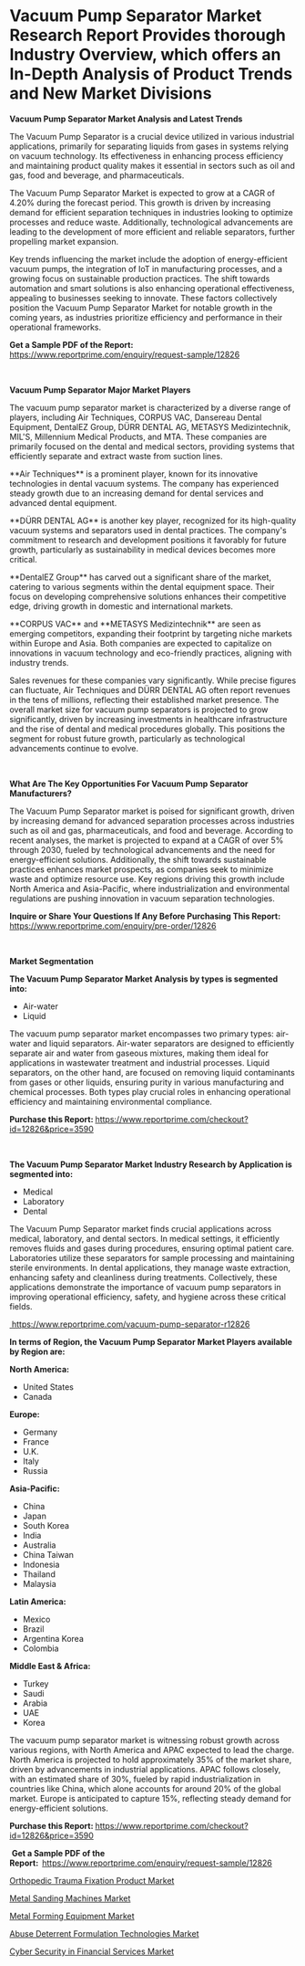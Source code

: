 <p><h1>Vacuum Pump Separator Market Research Report Provides thorough Industry Overview, which offers an In-Depth Analysis of Product Trends and New Market Divisions</h1></p><p><strong>Vacuum Pump Separator Market Analysis and Latest Trends</strong></p>
<p><p>The Vacuum Pump Separator is a crucial device utilized in various industrial applications, primarily for separating liquids from gases in systems relying on vacuum technology. Its effectiveness in enhancing process efficiency and maintaining product quality makes it essential in sectors such as oil and gas, food and beverage, and pharmaceuticals.</p><p>The Vacuum Pump Separator Market is expected to grow at a CAGR of 4.20% during the forecast period. This growth is driven by increasing demand for efficient separation techniques in industries looking to optimize processes and reduce waste. Additionally, technological advancements are leading to the development of more efficient and reliable separators, further propelling market expansion.</p><p>Key trends influencing the market include the adoption of energy-efficient vacuum pumps, the integration of IoT in manufacturing processes, and a growing focus on sustainable production practices. The shift towards automation and smart solutions is also enhancing operational effectiveness, appealing to businesses seeking to innovate. These factors collectively position the Vacuum Pump Separator Market for notable growth in the coming years, as industries prioritize efficiency and performance in their operational frameworks.</p></p>
<p><strong>Get a Sample PDF of the Report:&nbsp;</strong> <a href="https://www.reportprime.com/enquiry/request-sample/12826?utm_campaign=13&utm_medium=2&utm_source=Github&utm_content=ia&utm_term=25112024&utm_id=vacuum-pump-separator">https://www.reportprime.com/enquiry/request-sample/12826</a></p>
<p>&nbsp;</p>
<p><strong>Vacuum Pump Separator Major Market Players</strong></p>
<p><p>The vacuum pump separator market is characterized by a diverse range of players, including Air Techniques, CORPUS VAC, Dansereau Dental Equipment, DentalEZ Group, DÜRR DENTAL AG, METASYS Medizintechnik, MIL'S, Millennium Medical Products, and MTA. These companies are primarily focused on the dental and medical sectors, providing systems that efficiently separate and extract waste from suction lines.</p><p>**Air Techniques** is a prominent player, known for its innovative technologies in dental vacuum systems. The company has experienced steady growth due to an increasing demand for dental services and advanced dental equipment. </p><p>**DÜRR DENTAL AG** is another key player, recognized for its high-quality vacuum systems and separators used in dental practices. The company's commitment to research and development positions it favorably for future growth, particularly as sustainability in medical devices becomes more critical.</p><p>**DentalEZ Group** has carved out a significant share of the market, catering to various segments within the dental equipment space. Their focus on developing comprehensive solutions enhances their competitive edge, driving growth in domestic and international markets.</p><p>**CORPUS VAC** and **METASYS Medizintechnik** are seen as emerging competitors, expanding their footprint by targeting niche markets within Europe and Asia. Both companies are expected to capitalize on innovations in vacuum technology and eco-friendly practices, aligning with industry trends.</p><p>Sales revenues for these companies vary significantly. While precise figures can fluctuate, Air Techniques and DÜRR DENTAL AG often report revenues in the tens of millions, reflecting their established market presence. The overall market size for vacuum pump separators is projected to grow significantly, driven by increasing investments in healthcare infrastructure and the rise of dental and medical procedures globally. This positions the segment for robust future growth, particularly as technological advancements continue to evolve.</p></p>
<p>&nbsp;</p>
<p><strong>What Are The Key Opportunities For Vacuum Pump Separator Manufacturers?</strong></p>
<p><p>The Vacuum Pump Separator market is poised for significant growth, driven by increasing demand for advanced separation processes across industries such as oil and gas, pharmaceuticals, and food and beverage. According to recent analyses, the market is projected to expand at a CAGR of over 5% through 2030, fueled by technological advancements and the need for energy-efficient solutions. Additionally, the shift towards sustainable practices enhances market prospects, as companies seek to minimize waste and optimize resource use. Key regions driving this growth include North America and Asia-Pacific, where industrialization and environmental regulations are pushing innovation in vacuum separation technologies.</p></p>
<p><strong>Inquire or Share Your Questions If Any Before Purchasing This Report:</strong> <a href="https://www.reportprime.com/enquiry/pre-order/12826?utm_campaign=13&utm_medium=2&utm_source=Github&utm_content=ia&utm_term=25112024&utm_id=vacuum-pump-separator">https://www.reportprime.com/enquiry/pre-order/12826</a></p>
<p>&nbsp;</p>
<p><strong>Market Segmentation</strong></p>
<p><strong>The Vacuum Pump Separator Market Analysis by types is segmented into:</strong></p>
<p><ul><li>Air-water</li><li>Liquid</li></ul></p>
<p><p>The vacuum pump separator market encompasses two primary types: air-water and liquid separators. Air-water separators are designed to efficiently separate air and water from gaseous mixtures, making them ideal for applications in wastewater treatment and industrial processes. Liquid separators, on the other hand, are focused on removing liquid contaminants from gases or other liquids, ensuring purity in various manufacturing and chemical processes. Both types play crucial roles in enhancing operational efficiency and maintaining environmental compliance.</p></p>
<p><strong>Purchase this Report:&nbsp;</strong><a href="https://www.reportprime.com/checkout?id=12826&price=3590&utm_campaign=13&utm_medium=2&utm_source=Github&utm_content=ia&utm_term=25112024&utm_id=vacuum-pump-separator">https://www.reportprime.com/checkout?id=12826&price=3590</a></p>
<p>&nbsp;</p>
<p><strong>The Vacuum Pump Separator Market Industry Research by Application is segmented into:</strong></p>
<p><ul><li>Medical</li><li>Laboratory</li><li>Dental</li></ul></p>
<p><p>The Vacuum Pump Separator market finds crucial applications across medical, laboratory, and dental sectors. In medical settings, it efficiently removes fluids and gases during procedures, ensuring optimal patient care. Laboratories utilize these separators for sample processing and maintaining sterile environments. In dental applications, they manage waste extraction, enhancing safety and cleanliness during treatments. Collectively, these applications demonstrate the importance of vacuum pump separators in improving operational efficiency, safety, and hygiene across these critical fields.</p></p>
<p><a href="https://www.reportprime.com/vacuum-pump-separator-r12826?utm_campaign=13&utm_medium=2&utm_source=Github&utm_content=ia&utm_term=25112024&utm_id=vacuum-pump-separator">&nbsp;https://www.reportprime.com/vacuum-pump-separator-r12826</a></p>
<p><strong>In terms of Region, the Vacuum Pump Separator Market Players available by Region are:</strong></p>
<p>
    <p> <strong> North America: </strong>
        <ul>
            <li>United States</li>
            <li>Canada</li>
        </ul>
        </p> 
    <p> <strong> Europe: </strong>
        <ul>
            <li>Germany</li>
            <li>France</li>
            <li>U.K.</li>
            <li>Italy</li>
            <li>Russia</li>
        </ul>
        </p> 
    <p> <strong> Asia-Pacific: </strong>
        <ul>
            <li>China</li>
            <li>Japan</li>
            <li>South Korea</li>
            <li>India</li>
            <li>Australia</li>
            <li>China Taiwan</li>
            <li>Indonesia</li>
            <li>Thailand</li>
            <li>Malaysia</li>
        </ul>
        </p> 
    <p> <strong> Latin America: </strong>
        <ul>
            <li>Mexico</li>
            <li>Brazil</li>
            <li>Argentina Korea</li>
            <li>Colombia</li>
        </ul>
        </p> 
    <p> <strong> Middle East & Africa: </strong>
        <ul>
            <li>Turkey</li>
            <li>Saudi</li>
            <li>Arabia</li>
            <li>UAE</li>
            <li>Korea</li>
        </ul>
    </p>
    </p>
<p><p>The vacuum pump separator market is witnessing robust growth across various regions, with North America and APAC expected to lead the charge. North America is projected to hold approximately 35% of the market share, driven by advancements in industrial applications. APAC follows closely, with an estimated share of 30%, fueled by rapid industrialization in countries like China, which alone accounts for around 20% of the global market. Europe is anticipated to capture 15%, reflecting steady demand for energy-efficient solutions.</p></p>
<p><strong>Purchase this Report: </strong><a href="https://www.reportprime.com/checkout?id=12826&price=3590&utm_campaign=13&utm_medium=2&utm_source=Github&utm_content=ia&utm_term=25112024&utm_id=vacuum-pump-separator">https://www.reportprime.com/checkout?id=12826&price=3590</a></p>
<p>&nbsp;<strong>Get a Sample PDF of the Report:&nbsp;&nbsp;</strong><a href="https://www.reportprime.com/enquiry/request-sample/12826?utm_campaign=13&utm_medium=2&utm_source=Github&utm_content=ia&utm_term=25112024&utm_id=vacuum-pump-separator">https://www.reportprime.com/enquiry/request-sample/12826</a></p>
<p><strong></strong></p>
<p><p><a href="https://issuu.com/reportprime-2/docs/orthopedic-trauma-fixation-product-_e2f1e780480638?utm_campaign=13&utm_medium=2&utm_source=Github&utm_content=ia&utm_term=25112024&utm_id=vacuum-pump-separator">Orthopedic Trauma Fixation Product Market</a></p><p><a href="https://github.com/MarciaRunte/Market-Research-Report-List-1/blob/main/metal-sanding-machines-market.md?utm_campaign=13&utm_medium=2&utm_source=Github&utm_content=ia&utm_term=25112024&utm_id=vacuum-pump-separator">Metal Sanding Machines Market</a></p><p><a href="https://github.com/Chiragrp22/Market-Research-Report-List-6/blob/main/metal-forming-equipment-market.md?utm_campaign=13&utm_medium=2&utm_source=Github&utm_content=ia&utm_term=25112024&utm_id=vacuum-pump-separator">Metal Forming Equipment Market</a></p><p><a href="https://issuu.com/reportprime-2/docs/abuse-deterrent-formulation-technol_d2739cbd6e2e8d?utm_campaign=13&utm_medium=2&utm_source=Github&utm_content=ia&utm_term=25112024&utm_id=vacuum-pump-separator">Abuse Deterrent Formulation Technologies Market</a></p><p><a href="https://www.linkedin.com/pulse/cyber-security-financial-services-market-size-experiencing-kb8tc?utm_campaign=13&utm_medium=2&utm_source=Github&utm_content=ia&utm_term=25112024&utm_id=vacuum-pump-separator">Cyber Security in Financial Services Market</a></p></p>